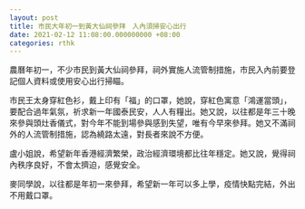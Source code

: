 ```yaml
---
layout: post
title: 市民大年初一到黃大仙祠參拜　入內須掃安心出行
date: 2021-02-12 11:08:00.000000000 +08:00
categories: rthk
---
```


農曆年初一，不少市民到黃大仙祠參拜，祠外實施人流管制措施，市民入內前要登記個人資料或使用安心出行掃瞄。

市民王太身穿紅色衫，戴上印有「福」的口罩，她說，穿紅色寓意「鴻運當頭」，要配合過年氣氛，祈求新一年國泰民安，人人有糧出。她又說，以往都是年三十晚來參與頭灶香儀式，對今年不能到場參與感到失望，唯有今早來參拜。她又不滿祠外的人流管制措施，認為繞路太遠，對長者來說不方便。

盧小姐說，希望新年香港經濟繁榮，政治經濟環境都比往年穩定。她又說，覺得祠內秩序良好，不會太擠迫，感覺安全。

麥同學說，以往都是年初一來參拜，希望新一年可以多上學，疫情快點完結，外出不用戴口罩。
